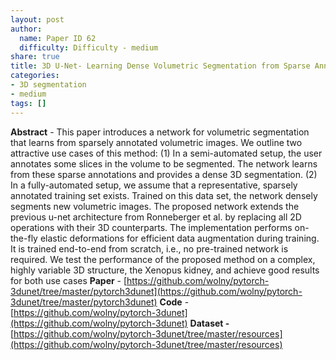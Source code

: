 ```yaml
---
layout: post
author:
  name: Paper ID 62
  difficulty: Difficulty - medium
share: true
title: 3D U-Net- Learning Dense Volumetric Segmentation from Sparse Annotation
categories:
- 3D segmentation
- medium
tags: []
---
```

**Abstract** - This paper introduces a network for volumetric segmentation that learns from sparsely annotated volumetric images. We outline two attractive use cases of this method: (1) In a semi-automated
setup, the user annotates some slices in the volume to be segmented.
The network learns from these sparse annotations and provides a dense
3D segmentation. (2) In a fully-automated setup, we assume that a representative, sparsely annotated training set exists. Trained on this data
set, the network densely segments new volumetric images. The proposed
network extends the previous u-net architecture from Ronneberger et
al. by replacing all 2D operations with their 3D counterparts. The implementation performs on-the-fly elastic deformations for efficient data
augmentation during training. It is trained end-to-end from scratch, i.e.,
no pre-trained network is required. We test the performance of the proposed method on a complex, highly variable 3D structure, the Xenopus
kidney, and achieve good results for both use cases
**Paper** - [https://github.com/wolny/pytorch-3dunet/tree/master/pytorch3dunet](https://github.com/wolny/pytorch-3dunet/tree/master/pytorch3dunet)
**Code** - [https://github.com/wolny/pytorch-3dunet](https://github.com/wolny/pytorch-3dunet)
**Dataset -** [https://github.com/wolny/pytorch-3dunet/tree/master/resources](https://github.com/wolny/pytorch-3dunet/tree/master/resources)
    